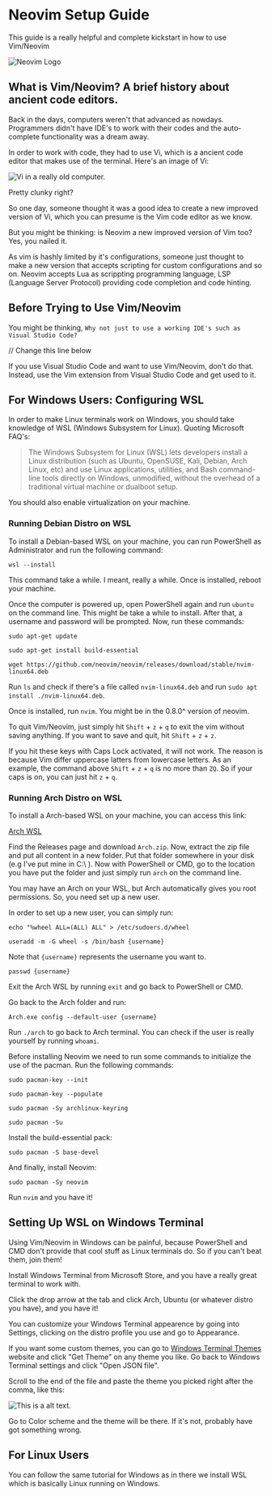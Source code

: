 # Neovim Setup Guide

This guide is a really helpful and complete kickstart in how to use Vim/Neovim

![Neovim Logo](https://i.imgur.com/P8AtcKX.jpeg)

## What is Vim/Neovim? A brief history about ancient code editors.

Back in the days, computers weren't that advanced as nowdays. Programmers didn't have IDE's to work with their codes and the auto-complete functionality was a dream away.

In order to work with code, they had to use Vi, which is a ancient code editor that makes use of the terminal. Here's an image of Vi:

![Vi in a really old computer.](https://i.imgur.com/C8jYSgX.png)

Pretty clunky right?

So one day, someone thought it was a good idea to create a new improved version of Vi, which you can presume is the Vim code editor as we know.

But you might be thinking: is Neovim a new improved version of Vim too? Yes, you nailed it.

As vim is hashly limited by it's configurations, someone just thought to make a new version that accepts scripting for custom configurations and so on. Neovim accepts Lua as scrippting programming language, LSP (Language Server Protocol) providing code completion and code hinting.

## Before Trying to Use Vim/Neovim

You might be thinking, `Why not just to use a working IDE's such as Visual Studio Code?`

// Change this line below

If you use Visual Studio Code and want to use Vim/Neovim, don't do that. Instead, use the Vim extension from Visual Studio Code and get used to it. 

## For Windows Users: Configuring WSL

In order to make Linux terminals work on Windows, you should take knowledge of WSL (Windows Subsystem for Linux). Quoting Microsoft FAQ's:

> The Windows Subsystem for Linux (WSL) lets developers install a Linux distribution (such as Ubuntu, OpenSUSE, Kali, Debian, Arch Linux, etc) and use Linux applications, utilities, and Bash command-line tools directly on Windows, unmodified, without the overhead of a traditional virtual machine or dualboot setup.

You should also enable virtualization on your machine.

### Running Debian Distro on WSL

To install a Debian-based WSL on your machine, you can run PowerShell as Administrator and run the following command:

``wsl --install``

This command take a while. I meant, really a while. Once is installed, reboot your machine.

Once the computer is powered up, open PowerShell again and run `ubuntu` on the command line. This might be take a while to install. After that, a username and password will be prompted. Now, run these commands:

``sudo apt-get update``

``sudo apt-get install build-essential``

``wget https://github.com/neovim/neovim/releases/download/stable/nvim-linux64.deb``

Run `ls` and check if there's a file called `nvim-linux64.deb` and run `sudo apt install ./nvim-linux64.deb`.

Once is installed, run `nvim`. You might be in the 0.8.0^ version of neovim.

To quit Vim/Neovim, just simply hit `Shift` + `z` + `q` to exit the vim without saving anything. If you want to save and quit, hit `Shift` + `z` + `z`. 

If you hit these keys with Caps Lock activated, it will not work. The reason is because Vim differ uppercase latters from lowercase letters. As an example, the command above `Shift` + `z` + `q` is no more than `ZQ`. So if your caps is on, you can just hit `z` + `q`.

### Running Arch Distro on WSL

To install a Arch-based WSL on your machine, you can access this link:

[Arch WSL](https://markdownlivepreview.com/)

Find the Releases page and download `Arch.zip`. Now, extract the zip file and put all content in a new folder. Put that folder somewhere in your disk (e.g I've put mine in C:\ ). Now with PowerShell or CMD, go to the location you have put the folder and just simply run `arch` on the command line.

You may have an Arch on your WSL, but Arch automatically gives you root permissions. So, you need set up a new user.

In order to set up a new user, you can simply run:

`echo "%wheel ALL=(ALL) ALL" > /etc/sudoers.d/wheel`

`useradd -m -G wheel -s /bin/bash {username}`

Note that `{username}` represents the username you want to.

`passwd {username}`

Exit the Arch WSL by running `exit` and go back to PowerShell or CMD.

Go back to the Arch folder and run:

`Arch.exe config --default-user {username}`

Run `./arch` to go back to Arch terminal. You can check if the user is really yourself by running `whoami`.

Before installing Neovim we need to run some commands to initialize the use of the pacman. Run the following commands:

``sudo pacman-key --init``

``sudo pacman-key --populate``

``sudo pacman -Sy archlinux-keyring``

``sudo pacman -Su``

Install the build-essential pack:

``sudo pacman -S base-devel``

And finally, install Neovim:

``sudo pacman -Sy neovim``

Run `nvim` and you have it!

## Setting Up WSL on Windows Terminal

Using Vim/Neovim in Windows can be painful, because PowerShell and CMD don't provide that cool stuff as Linux terminals do. So if you can't beat them, join them!

Install Windows Terminal from Microsoft Store, and you have a really great terminal to work with.

Click the drop arrow at the tab and click Arch, Ubuntu (or whatever distro you have), and you have it!

You can customize your Windows Terminal appearence by going into Settings, clicking on the distro profile you use and go to Appearance.

If you want some custom themes, you can go to [Windows Terminal Themes](https://windowsterminalthemes.dev/) website and click "Get Theme" on any theme you like. Go back to Windows Terminal settings and click "Open JSON file".

Scroll to the end of the file and paste the theme you picked right after the comma, like this:

![This is a alt text.](https://i.imgur.com/xQX1zeZ.gif)

Go to Color scheme and the theme will be there. If it's not, probably have got something wrong.

## For Linux Users

You can follow the same tutorial for Windows as in there we install WSL which is basically Linux running on Windows.

